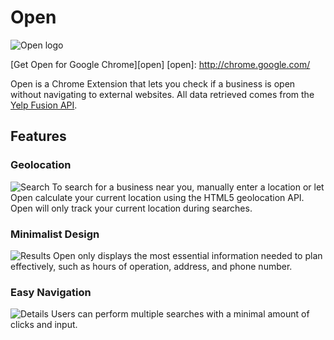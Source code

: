 # Open

![Open logo](http://res.cloudinary.com/liuffy/image/upload/c_scale,q_100,w_128/v1487453773/open_cursive_d0zsgn.png)

[Get Open for Google Chrome][open]
[open]: http://chrome.google.com/

Open is a Chrome Extension that lets you check if a business is open without navigating to external websites. All data retrieved comes from the [Yelp Fusion API](https://www.yelp.com/developers).

## Features

### Geolocation
![Search](http://res.cloudinary.com/liuffy/image/upload/c_scale,w_800/v1489002255/google-ext-screen1_kgddal.png)
To search for a business near you, manually enter a location or let Open calculate your current location using the HTML5 geolocation API. Open will only track your current location during searches.  

### Minimalist Design
![Results](http://res.cloudinary.com/liuffy/image/upload/c_scale,w_800/v1489002259/google-ext-screen2_pnrdhy.png)
Open only displays the most essential information needed to plan effectively, such as hours of operation, address, and phone number.

### Easy Navigation
![Details](http://res.cloudinary.com/liuffy/image/upload/c_scale,w_800/v1489002257/google-ext-screen3_dqrvy8.png)
Users can perform multiple searches with a minimal amount of clicks and input.




